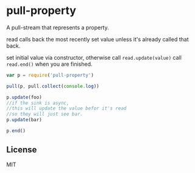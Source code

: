 # pull-property

A pull-stream that represents a property.

read calls back the most recently set value
unless it's already called that back.

set initial value via constructor,
otherwise call `read.update(value)`
call `read.end()` when you are finished.

``` js
var p = require('pull-property')

pull(p, pull.collect(console.log))

p.update(foo)
//if the sink is async,
//this will update the value befor it's read
//so they will just see bar.
p.update(bar)

p.end()
```


## License

MIT
